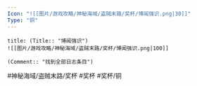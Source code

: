 ```yaml
---
Icon: "![[图片/游戏攻略/神秘海域/盗贼末路/奖杯/博闻强识.png|30]]"
Type: "铜"
---
```

```ad-common-bronze-trophy
title: (Title:: "博闻强识")
![[图片/游戏攻略/神秘海域/盗贼末路/奖杯/博闻强识.png|100]]

(Comment:: "找到全部日志条目")
```

#神秘海域/盗贼末路/奖杯 #奖杯 #奖杯/铜
